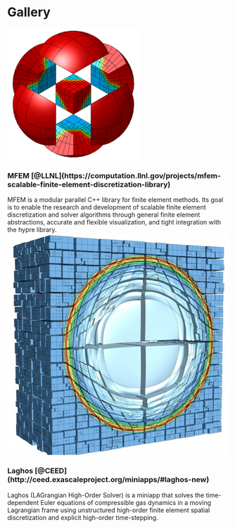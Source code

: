 # Gallery

<div class="gallery-entry">
  <div class="image">
    <a href="http://mfem.org" target="_blank">
      <img src="./assets/images/gallery/mfem.png" alt="MFEM">
    </a>
  </div>
  <div class="description">
    <h3>MFEM [@LLNL](https://computation.llnl.gov/projects/mfem-scalable-finite-element-discretization-library)</h3>
    MFEM is a modular parallel C++ library for finite element methods.
    Its goal is to enable the research and development of scalable finite element discretization and solver algorithms through general finite element abstractions, accurate and flexible visualization, and tight integration with the hypre library.
  </div>
</div>

<div class="gallery-entry">
  <div class="image">
    <a href="https://github.com/CEED/Laghos/tree/occa-dev" target="_blank">
      <img src="./assets/images/gallery/laghos.jpg" alt="Laghos">
    </a>
  </div>
  <div class="description">
    <h3>Laghos [@CEED](http://ceed.exascaleproject.org/miniapps/#laghos-new)</h3>
    Laghos (LAGrangian High-Order Solver) is a miniapp that solves the time-dependent Euler equations of compressible gas dynamics in a moving Lagrangian frame using unstructured high-order finite element spatial discretization and explicit high-order time-stepping.
  </div>
</div>
